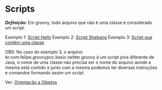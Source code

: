 # Scripts 

***Definição:*** Em groovy, todo arquivo que não é uma classe é considerado um 
script.

Exemplo 1: [Script Hello](/hello.groovy)
Exemplo 2: [Script Shebang](/shebang.groovy)
Exemplo 3: [Script que contém uma classe](/twitter.groovy)

OBS: No caso do exemplo 3, o arquivo br.com.felipe.groovypoc.basic.twitter.groovy é um script pois diferente de 
Java, o nome de uma classe não precisa ser o nome do arquivo aonde a mesma 
está contido e junto com a mesma podemos ter diversas instruções e comandos
formando assim um script.

Ver: [Orientação a Objetos](/DOC/BASIC/orientacaoaobjetos.md)
